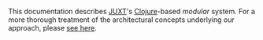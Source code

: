 This documentation describes [JUXT](https://juxt.pro)'s [Clojure](http://clojure.org)-based
_modular_ system. For a more thorough treatment of the architectural concepts underlying our approach, please [see here](/book).
